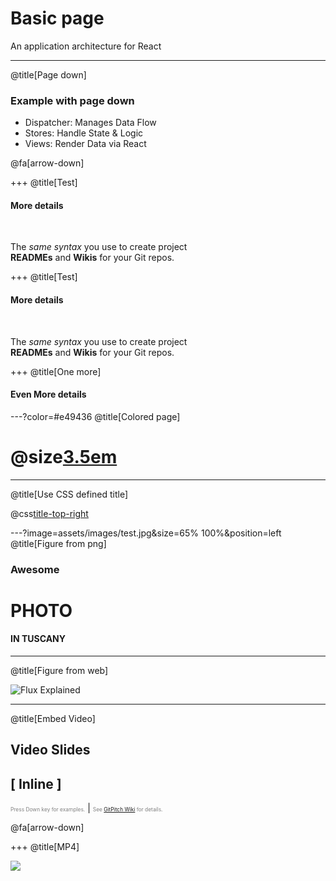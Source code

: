 # Basic page 

An application architecture for React

---
@title[Page down]

### Example with page down

- Dispatcher: Manages Data Flow
- Stores: Handle State & Logic
- Views: Render Data via React

@fa[arrow-down]

+++
@title[Test]

#### More details

<br>

The *same syntax* you use to create project   
**READMEs** and **Wikis** for your Git repos.

+++
@title[Test]

#### More details

<br>

The *same syntax* you use to create project   
**READMEs** and **Wikis** for your Git repos.


+++
@title[One more]

#### Even More details


---?color=#e49436
@title[Colored page]

# @size[3.5em](OK)

---
@title[Use CSS defined title]

@css[title-top-right](Top-right-title)


---?image=assets/images/test.jpg&size=65% 100%&position=left
@title[Figure from png]

### Awesome
# PHOTO
#### IN TUSCANY


---
@title[Figure from web]

![Flux Explained](https://facebook.github.io/flux/img/flux-simple-f8-diagram-explained-1300w.png)

---
@title[Embed Video]
## Video Slides
## [ Inline ]
<span style="font-size:0.6em; color:gray">Press Down key for examples.</span> |
<span style="font-size:0.6em; color:gray">See [GitPitch Wiki](https://github.com/gitpitch/gitpitch/wiki/Video-Slides) for details.</span>

@fa[arrow-down]

+++
@title[MP4]

![](assets/images/Video.gif)

<!--- does not work unless Pro
+++
@title[MP4]

![MP4 Video](assets/images/Video.mp4)
—>


